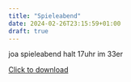```yaml
---
title: "Spieleabend"
date: 2024-02-26T23:15:59+01:00
draft: true
---
```


joa spieleabend halt 17uhr im 33er




<a href="../test.txt" download>Click to download</a>
